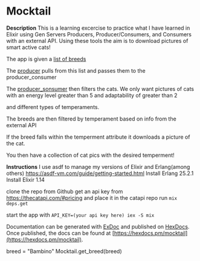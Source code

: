 # Mocktail

**Description**
This is a learning excercise to practice what I have learned in Elixir using Gen Servers Producers, Producer/Consumers, and Consumers
with an external API. Using these tools the aim is to download pictures of smart active cats!

The app is given a [list of breeds](lib/mocktail/breed_list.ex) 

The [producer](lib/mocktail/producer.ex) pulls from this list and passes them to the producer_consumer

The [producer_sonsumer](lib/mocktail/producer_consumer.ex) then filters the cats. We only want pictures of cats with
an energy level greater than 5 and adaptability of greater than 2



and different types of temperaments.

The breeds are then filtered by temperament based on info from the external API

If the breed falls within the temperment attribute it downloads a picture of the cat.

You then have a collection of cat pics with the desired temperment!

**Instructions**
I use asdf to manage my versions of Elixir and Erlang(among others) https://asdf-vm.com/guide/getting-started.html
Install Erlang 25.2.1          
Install Elixir 1.14

clone the repo from Github
get an api key from https://thecatapi.com/#pricing and place it in the catapi repo
run `mix deps.get`

start the app with `API_KEY=(your api key here) iex -S mix`


Documentation can be generated with [ExDoc](https://github.com/elixir-lang/ex_doc)
and published on [HexDocs](https://hexdocs.pm). Once published, the docs can
be found at [https://hexdocs.pm/mocktail](https://hexdocs.pm/mocktail).

 breed = "Bambino"
 Mocktail.get_breed(breed)
